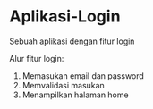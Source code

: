 # Aplikasi-Login
Sebuah aplikasi dengan fitur login

Alur fitur login:
1. Memasukan email dan password
2. Memvalidasi masukan
3. Menampilkan halaman home

